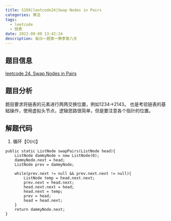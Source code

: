 ```yaml
---
title: S1D9|leetcode24|Swap Nodes in Pairs
categories: 算法
tags:
  - leetcode
  - 链表
date: 2022-09-08 13:42:24
description: 每日一题第一赛季第八天
---
```

## 题目信息
[leetcode 24. Swap Nodes in Pairs](https://leetcode.com/problems/swap-nodes-in-pairs/)
## 题目分析
题目要求将链表的元素进行两两交换位置，例如1234->2143。
也是考验链表的基础操作，使用虚拟头节点，逻辑思路很简单，但是要注意各个指针的位置。
## 解题代码

1. 循环【O(n)】
~~~
public static ListNode swapPairs(ListNode head){
    ListNode dammyNode = new ListNode(0);
    dammyNode.next = head;
    ListNode prev = dammyNode;

    while(prev.next != null && prev.next.next != null){
        ListNode temp = head.next.next;
        prev.next = head.next;
        head.next.next = head;
        head.next = temp;
        prev = head;
        head = head.next;
    }
    return dammyNode.next;
}
~~~
